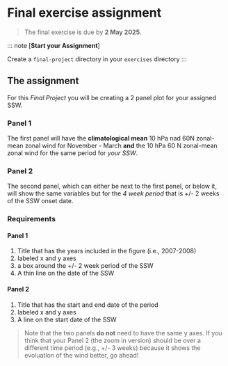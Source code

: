 # Final exercise assignment


> The final exercise is due by **2 May 2025**.


::: note [**Start your Assignment**]

Create a `final-project` directory in your `exercises` directory
:::

## The assignment
For this _Final Project_ you will be creating a 2 panel plot for your assigned SSW. 

### Panel 1

The first panel will have the **climatological mean** 10 hPa nad 60N zonal-mean zonal wind for November - March **and** the 10 hPa 60 N zonal-mean zonal wind for the same period for _your SSW_. 

### Panel 2
The second panel, which can either be next to the first panel, or below it, will show the same variables but for the _4 week period_ that is +/- 2 weeks of the SSW onset date. 

### Requirements

#### Panel 1
1. Title that has the years included in the figure (i.e., 2007-2008)
2. labeled x and y axes
3. a box around the +/- 2 week period of the SSW
4. A thin line on the date of the SSW

#### Panel 2
1. Title that has the start and end date of the period
2. labeled x and y axes
3. A line on the start date of the SSW

>Note that the two panels **do not** need to have the same y axes.
>If you think that your Panel 2 (the zoom in version) should be over a different time period (e.g., +/- 3 weeks) because it shows the evoluation of the wind better, go ahead! 
